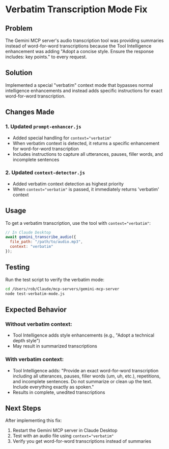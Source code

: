 # Verbatim Transcription Mode Fix

## Problem
The Gemini MCP server's audio transcription tool was providing summaries instead of word-for-word transcriptions because the Tool Intelligence enhancement was adding "Adopt a concise style. Ensure the response includes: key points." to every request.

## Solution
Implemented a special "verbatim" context mode that bypasses normal intelligence enhancements and instead adds specific instructions for exact word-for-word transcription.

## Changes Made

### 1. Updated `prompt-enhancer.js`
- Added special handling for `context="verbatim"`
- When verbatim context is detected, it returns a specific enhancement for word-for-word transcription
- Includes instructions to capture all utterances, pauses, filler words, and incomplete sentences

### 2. Updated `context-detector.js`
- Added verbatim context detection as highest priority
- When `context="verbatim"` is passed, it immediately returns 'verbatim' context

## Usage

To get a verbatim transcription, use the tool with `context="verbatim"`:

```javascript
// In Claude Desktop
await gemini_transcribe_audio({
  file_path: "/path/to/audio.mp3",
  context: "verbatim"
});
```

## Testing

Run the test script to verify the verbatim mode:

```bash
cd /Users/rob/Claude/mcp-servers/gemini-mcp-server
node test-verbatim-mode.js
```

## Expected Behavior

### Without verbatim context:
- Tool Intelligence adds style enhancements (e.g., "Adopt a technical depth style")
- May result in summarized transcriptions

### With verbatim context:
- Tool Intelligence adds: "Provide an exact word-for-word transcription including all utterances, pauses, filler words (um, uh, etc.), repetitions, and incomplete sentences. Do not summarize or clean up the text. Include everything exactly as spoken."
- Results in complete, unedited transcriptions

## Next Steps

After implementing this fix:
1. Restart the Gemini MCP server in Claude Desktop
2. Test with an audio file using `context="verbatim"`
3. Verify you get word-for-word transcriptions instead of summaries
